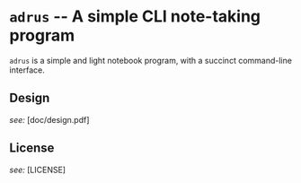 `adrus` -- A simple CLI note-taking program
===========================================

`adrus` is a simple and light notebook program, with a succinct command-line interface.

## Design
*see:* [doc/design.pdf]

## License 
*see:* [LICENSE]
